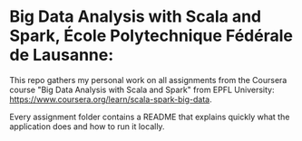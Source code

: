 # Big Data Analysis with Scala and Spark, École Polytechnique Fédérale de Lausanne:

This repo gathers my personal work on all assignments from the Coursera course "Big Data Analysis with Scala and Spark" from EPFL University: https://www.coursera.org/learn/scala-spark-big-data.

Every assignment folder contains a README that explains quickly what the application does and how to run it locally.  
